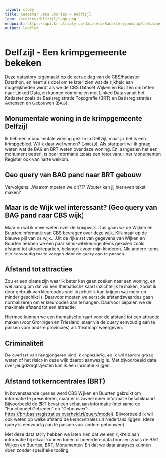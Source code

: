 ```yaml
---
layout: story
title: Kadaster Data Stories ― Delfzijl
logo: /stories/delfzijl/logo.png
endpoint: https://api.krr.triply.cc/datasets/Kadaster/geosoup/containers/endpoint/sparql
output: leaflet
---
```


# Delfzijl - Een krimpgemeente bekeken
Deze datastory is gemaakt op de eerste dag van de CBS/Kadaster Datathon, en heeft als doel om te laten zien wat de rijkheid aan mogelijkheden wordt als we de CBS Dataset Wijken en Buurten omzetten naar Linked Data, en kunnen combineren met Linked Data vanuit het Kadaster zoals de Basisregistratie Topografie (BRT) en Basisregistraties Adressen en Gebouwen (BAG). 

## Monumentale woning in de krimpgemeente Delfzijl

<!--
<div data-query data-query-sparql="monumenten.rq">
</div>
-->

Ik heb een monumentale woning gezien in Delfzijl, maar ja, het is een krimpgebied. Wil ik daar wel wonen? (<a
href="TODO"><code>GM0010</code></a>).  Als startpunt wil ik graag weten wat de BAG en BRT weten over deze woning. En, aangezien het een monument betreft, is ook informatie (zoals een foto) vanuit het Monumenten Register ook van harte welkom.

<div data-query
     data-query-endpoint="https://data.pdok.nl/sparql"
     data-query-sparql="pand.rq">
</div>

## Geo query van BAG pand naar BRT gebouw
Vervolgens...Waarom moeten we dit??? Wouter kan jij hier even tekst maken?


<div data-query data-query-sparql="brt.rq">
</div>

## Maar is de Wijk wel interessant? (Geo query van BAG pand naar CBS wijk)
Maar nu wil ik meer weten over de krimpwijk. Dus gaan we de Wijken en Buurten informatie van CBS bevragen over deze wijk. Klik maar op de blauwe pijl van de wijk....Uit de rijke set van gegevens van Wijken en Buurten hebben we een paar semi-willekeurige items gekozen zoals afstand tot attractieparken, belangrijk voor mijn kinderen. Alle andere items zijn eenvoudig toe te voegen door de query aan te passen.
<div data-query data-query-sparql="wijk.rq">
</div>

## Afstand tot attracties
Zou er een plaats zijn waar ik beter kan gaan zoeken naar een woning, en wel aardig om dat via een thematische kaart inzichtelijk te maken, zodat ik door gebruik van kleurcodes snel inzichtelijk kan krijgen wat meer en minder geschikt is. Daarvoor moeten we eerst de afstandswaardes gaan normalizeren om er kleurcodes aan te hangen. Daarvoor bepalen we de maximale afstand tot een attractie:


<div data-query data-query-sparql="attractie-max.rq">
</div>

Hiermee kunnen we een thematische kaart voor de afstand tot een attractie maken (voor Groningen en Friesland, maar via de query eenvoudig aan te passen voor andere provincies) als ‘heatmap’ weergeven:

<div data-query data-query-sparql="attractie.rq">
</div>


## Criminaliteit
De overlast van hangjongeren vind ik onplezierig, en ik wil daarom graag weten of het risico in deze wijk daarop aanwezig is. Met bijvoorbeeld data over jeugdzorgtrajecten kan ik een indicatie krijgen:


## Afstand tot kerncentrales (BRT)
In bovenstaande queries werd CBS Wijken en Buurten gebruikt om informatie te presenteren, maar er is zoveel meer informatie beschikbaar! Bijvoorbeeld de BRT bevat een schat aan informatie (met name de "Functioneel Gebieden" en "Gebouwen": https://brt.basisregistraties.overheid.nl/query/model). Bijvoorbeeld ik wil ook weten op welke afstand de kerncentrales uit Nederland liggen. (deze query is eenvoudig aan te passen voor andere gebouwen)

<div data-query data-query-sparql="kerncentrales.rq">
</div>

Met deze data story hebben we laten zien dat we een rijkheid aan informatie bij elkaar kunnen tonen uit meerdere data bronnen zoals de BAG, Wijken en Buurten, BRT, Monumenten. En dat we data analyses kunnen doen zonder specifieke tooling.
